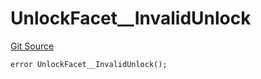 # UnlockFacet__InvalidUnlock
[Git Source](https://github.com/VaporFi/liquid-staking/blob/3b515db4cbed442e9d462b37141dae8e14c9c9d0/src/facets/UnlockFacet.sol)


```solidity
error UnlockFacet__InvalidUnlock();
```

